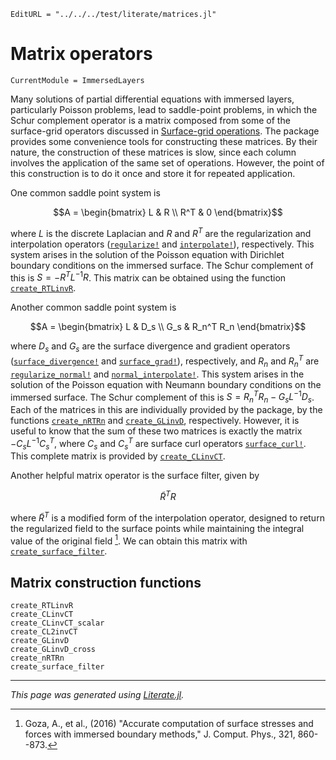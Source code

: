 ```@meta
EditURL = "../../../test/literate/matrices.jl"
```

# Matrix operators

```@meta
CurrentModule = ImmersedLayers
```

Many solutions of partial differential equations with immersed layers, particularly Poisson problems,
lead to saddle-point problems, in which the Schur complement operator is a matrix
composed from some of the surface-grid operators discussed in [Surface-grid operations](@ref).
The package provides some convenience tools for constructing these matrices. By
their nature, the construction of these matrices is slow, since each column
involves the application of the same set of operations. However, the point
of this construction is to do it once and store it for repeated application.

One common saddle point system is

$$A = \begin{bmatrix} L & R \\ R^T & 0 \end{bmatrix}$$

where $L$ is the discrete Laplacian and $R$ and $R^T$ are the regularization
and interpolation operators ([`regularize!`](@ref) and [`interpolate!`](@ref)),
respectively. This system arises in the solution of the Poisson equation
with Dirichlet boundary conditions on the immersed surface. The Schur complement of this is
$S = - R^T L^{-1} R$. This matrix can be obtained using the function [`create_RTLinvR`](@ref).

Another common saddle point system is

$$A = \begin{bmatrix} L & D_s \\ G_s & R_n^T R_n \end{bmatrix}$$

where $D_s$ and $G_s$ are the surface divergence and gradient operators
([`surface_divergence!`](@ref) and [`surface_grad!`](@ref)),
respectively, and $R_n$ and $R_n^T$ are [`regularize_normal!`](@ref) and [`normal_interpolate!`](@ref).
This system arises in the solution of the Poisson equation
with Neumann boundary conditions on the immersed surface. The Schur complement of this is
$S = R_n^T R_n - G_s L^{-1} D_s$. Each of the matrices in this are individually
provided by the package, by the functions [`create_nRTRn`](@ref) and [`create_GLinvD`](@ref),
respectively. However, it is useful to know that the sum of these two
matrices is exactly the matrix $-C_s L^{-1}C_s^T$, where $C_s$ and $C_s^T$ are
surface curl operators [`surface_curl!`](@ref). This complete matrix is provided by
[`create_CLinvCT`](@ref).

Another helpful matrix operator is the surface filter, given by

$$\tilde{R}^T R$$

where $\tilde{R}^T$ is a modified form of the interpolation operator,
designed to return the regularized field to the surface points while
maintaining the integral value of the original field [^1]. We can
obtain this matrix with [`create_surface_filter`](@ref).

## Matrix construction functions

```@docs
create_RTLinvR
create_CLinvCT
create_CLinvCT_scalar
create_CL2invCT
create_GLinvD
create_GLinvD_cross
create_nRTRn
create_surface_filter
```

[^1]: Goza, A., et al., (2016) "Accurate computation of surface stresses and forces with immersed boundary methods," J. Comput. Phys., 321, 860--873.

---

*This page was generated using [Literate.jl](https://github.com/fredrikekre/Literate.jl).*

